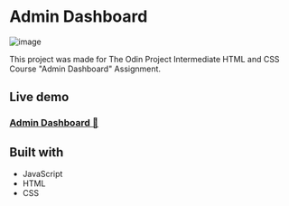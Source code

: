# Admin Dashboard
![image](https://user-images.githubusercontent.com/9148855/200704927-42286051-60b0-43d0-8c06-e5f1a452ffe9.png)

This project was made for The Odin Project Intermediate HTML and CSS Course "Admin Dashboard" Assignment.

## Live demo
### [Admin Dashboard 📶](https://edwardsavin.github.io/admin-dashboard/)

## Built with

* JavaScript
* HTML
* CSS
